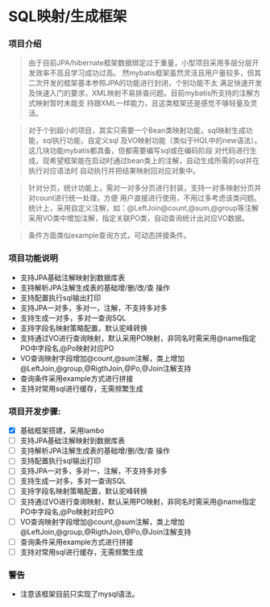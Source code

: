 # SQL映射/生成框架
### 项目介绍
> 由于目前JPA/hibernate框架数据绑定过于重量，小型项目采用多层分层开发效率不高且学习成功过高。
然mybatis框架虽然灵活且用户量较多，但其二次开发的框架基本参照JPA的功能进行封闭，个别功能不太
满足快速开发及快速入门的要求，XML映射不易排查问题。目前mybatis所支持的注解方式映射暂时未能支
持跟XML一样能力，且这类框架还是感觉不够轻量及灵活。

> 对于个别超小的项目，其实只需要一个Bean类映射功能，sql映射生成功能，sql执行功能，自定义sql
及VO映射功能（类似于HQL中的new语法）。这几块功能mybatis都具备，但都需要编写sql或在编码阶段
对代码进行生成，现希望框架能在启动时通过bean类上的注解，自动生成所需的sql并在执行对应语法时
自动执行并把结果映射回对应对象中。

> 针对分页，统计功能上，需对一对多分页进行封装，支持一对多映射分页并对count进行统一处理，方便
用户直接进行使用，不用过多考虑该类问题。统计上，采用自定义注解，如：@LeftJoin@count,@sum,@group等注解
采用VO类中增加注解，指定关联PO类，自动查询统计出对应VO数据。

> 条件方面类似example查询方式，可动态拼接条件。


### 项目功能说明

* 支持JPA基础注解映射到数据库表
* 支持解析JPA注解生成表的基础增/删/改/查 操作
* 支持配置执行sql输出打印
* 支持JPA一对多，多对一，注解，不支持多对多
* 支持生成一对多，多对一查询SQL
* 支持字段名映射策略配置，默认驼峰转换
* 支持通过VO进行查询映射，默认采用PO映射，非同名时需采用@name指定PO中字段名,@Po映射对应PO
* VO查询映射字段增加@count,@sum注解，类上增加@LeftJoin,@group,@RigthJoin,@Po,@Join注解支持
* 查询条件采用example方式进行拼接
* 支持对常用sql进行缓存，无需频繁生成


### 项目开发步骤:

- [X] 基础框架搭建，采用lambo
- [ ] 支持JPA基础注解映射到数据库表
- [ ] 支持解析JPA注解生成表的基础增/删/改/查 操作
- [ ] 支持配置执行sql输出打印
- [ ] 支持JPA一对多，多对一，注解，不支持多对多
- [ ] 支持生成一对多，多对一查询SQL
- [ ] 支持字段名映射策略配置，默认驼峰转换
- [ ] 支持通过VO进行查询映射，默认采用PO映射，非同名时需采用@name指定PO中字段名,@Po映射对应PO
- [ ] VO查询映射字段增加@count,@sum注解，类上增加@LeftJoin,@group,@RigthJoin,@Po,@Join注解支持
- [ ] 查询条件采用example方式进行拼接
- [ ] 支持对常用sql进行缓存，无需频繁生成

### 警告

* 注意该框架目前只实现了mysql语法。